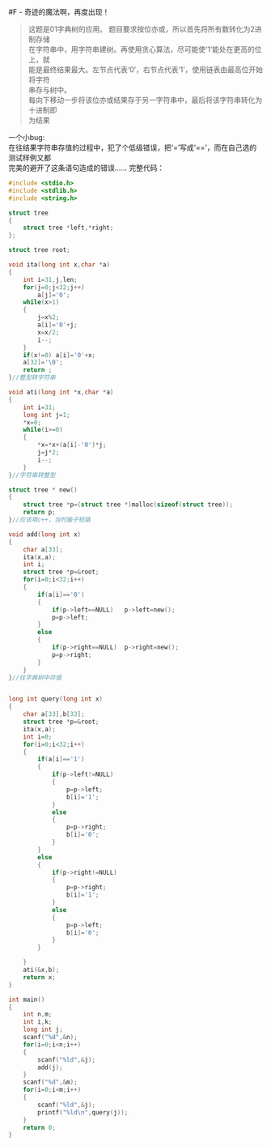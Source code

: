 #F - 奇迹的魔法啊，再度出现！

>这题是01字典树的应用。 题目要求按位亦或，所以首先将所有数转化为2进制存储  
在字符串中，用字符串建树。再使用贪心算法，尽可能使‘1’能处在更高的位上，就  
能是最终结果最大。左节点代表‘0’，右节点代表‘1’，使用链表由最高位开始将字符  
串存与树中。  
每向下移动一步将该位亦或结果存于另一字符串中，最后将该字符串转化为十进制即  
为结果

一个小bug:  
在往结果字符串存值的过程中，犯了个低级错误，把‘=’写成‘==’，而在自己选的测试样例又都  
完美的避开了这条语句造成的错误......
完整代码：
```C
#include <stdio.h>
#include <stdlib.h>
#include <string.h>

struct tree
{
	struct tree *left,*right;
};

struct tree root;

void ita(long int x,char *a)
{
	int i=31,j,len;
	for(j=0;j<32;j++)
		a[j]='0';
	while(x>1)
	{
		j=x%2;
		a[i]='0'+j;
		x=x/2;
		i--;
	}
	if(x!=0) a[i]='0'+x;
	a[32]='\0';
	return ;
}//整型转字符串

void ati(long int *x,char *a)
{
	int i=31;
	long int j=1;
	*x=0;
	while(i>=0)
	{
		*x=*x+(a[i]-'0')*j;
		j=j*2;
		i--;
	}
}//字符串转整型

struct tree * new()
{
	struct tree *p=(struct tree *)malloc(sizeof(struct tree));
	return p;
}//应该用c++，当时脑子短路

void add(long int x)
{
	char a[33];
	ita(x,a);
	int i;
	struct tree *p=&root;
	for(i=0;i<32;i++)
	{
		if(a[i]=='0') 
		{
			if(p->left==NULL)	p->left=new();
			p=p->left;
		}
		else
		{
			if(p->right==NULL)	p->right=new();
			p=p->right;
		}
	}
}//往字典树中存值


long int query(long int x)
{
	char a[33],b[33];
	struct tree *p=&root;
	ita(x,a);
	int i=0;
	for(i=0;i<32;i++)
	{
		if(a[i]=='1')
		{
			if(p->left!=NULL)	
			{
				p=p->left;
				b[i]='1';
			}
			else	
			{
				p=p->right;  
				b[i]='0';	
			}
		}
		else
		{
			if(p->right!=NULL)	
			{
				p=p->right; 
				b[i]='1';  
			}
			else	
			{
				p=p->left;  
				b[i]='0';  
			}
		}

	}
	ati(&x,b);
	return x;
}

int main()
{
	int n,m;
	int i,k;
	long int j;
	scanf("%d",&n);
	for(i=0;i<n;i++)
	{
		scanf("%ld",&j);
		add(j);
	}
	scanf("%d",&m);
	for(i=0;i<m;i++)
	{
		scanf("%ld",&j);
		printf("%ld\n",query(j));
	}
	return 0;
}
```